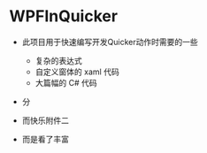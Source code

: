 # WPFInQuicker

* 此项目用于快速编写开发Quicker动作时需要的一些

  * 复杂的表达式
  * 自定义窗体的 xaml 代码
  * 大篇幅的 C# 代码
* 分
* 而快乐附件二
* 而是看了丰富
